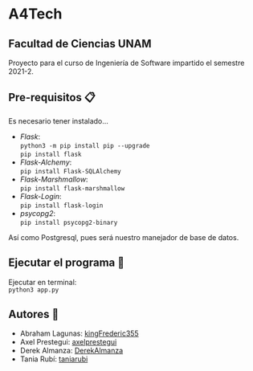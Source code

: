# A4Tech
## Facultad de Ciencias UNAM

Proyecto para el curso de Ingeniería de Software impartido el semestre 2021-2.

## Pre-requisitos :clipboard:

Es necesario tener instalado...

- *Flask*:\
```python3 -m pip install pip --upgrade```\
```pip install flask```
- *Flask-Alchemy*:\
```pip install Flask-SQLAlchemy```
- *Flask-Marshmallow*:\
```pip install flask-marshmallow```
- *Flask-Login*:\
```pip install flask-login```
- *psycopg2*:\
```pip install psycopg2-binary```

Así como Postgresql, pues será nuestro manejador de base de datos.

## Ejecutar el programa :file_folder:

Ejecutar en terminal:\
```python3 app.py```

## Autores :busts_in_silhouette:

-  Abraham Lagunas: [kingFrederic355]( https://github.com/kingFrederic355 )
-  Axel Prestegui: [axelprestegui]( https://github.com/Dicter26 ) 
-  Derek Almanza: [DerekAlmanza ]( https://github.com/DerekAlmanza ) 
-  Tania Rubí: [taniarubi]( https://github.com/taniarubi )
